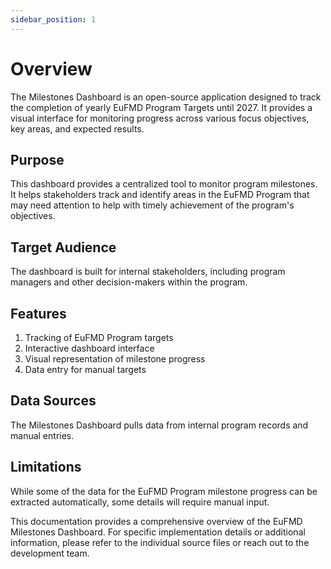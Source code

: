 ```yaml
---
sidebar_position: 1
---
```


# Overview

The Milestones Dashboard is an open-source application designed to track the completion of yearly EuFMD Program Targets until 2027. It provides a visual interface for monitoring progress across various focus objectives, key areas, and expected results.

## Purpose
This dashboard provides a centralized tool to monitor program milestones. It helps stakeholders track and identify areas in the EuFMD Program that may need attention to help with timely achievement of the program's objectives.

## Target Audience

The dashboard is built for internal stakeholders, including program managers and other decision-makers within the program.

## Features

1. Tracking of EuFMD Program targets
2. Interactive dashboard interface
3. Visual representation of milestone progress
4. Data entry for manual targets

## Data Sources
The Milestones Dashboard pulls data from internal program records and manual entries.

## Limitations
While some of the data for the EuFMD Program milestone progress can be extracted automatically, some details will require manual input.

This documentation provides a comprehensive overview of the EuFMD Milestones Dashboard. For specific implementation details or additional information, please refer to the individual source files or reach out to the development team.
